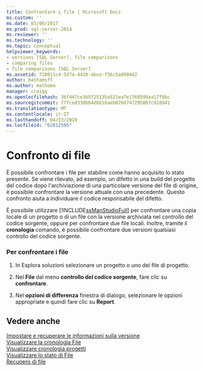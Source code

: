 ```yaml
---
title: Confrontare i file | Microsoft Docs
ms.custom: ''
ms.date: 03/06/2017
ms.prod: sql-server-2014
ms.reviewer: ''
ms.technology: ''
ms.topic: conceptual
helpviewer_keywords:
- versions [SQL Server], file comparisons
- comparing files
- file comparisons [SQL Server]
ms.assetid: 728811c4-5d7a-4420-abce-f56c5a0994d2
author: mashamsft
ms.author: mathoma
manager: craigg
ms.openlocfilehash: 36f447ce365f25135a521ea7e1760599aa17f9bc
ms.sourcegitcommit: f7fced330b64d6616aeb8766747295807c92dd41
ms.translationtype: MT
ms.contentlocale: it-IT
ms.lasthandoff: 04/23/2019
ms.locfileid: "62812595"
---
```

# <a name="compare-files"></a>Confronto di file
  È possibile confrontare i file per stabilire come hanno acquisito lo stato presente. Se viene rilevato, ad esempio, un difetto in una build del progetto del codice dopo l'archiviazione di una particolare versione del file di origine, è possibile confrontare la versione attuale con una precedente. Questo confronto aiuta a individuare il codice responsabile del difetto.  
  
 È possibile utilizzare [!INCLUDE[ssManStudioFull](../includes/ssmanstudiofull-md.md)] per confrontare una copia locale di un progetto o di un file con la versione archiviata nel controllo del codice sorgente, oppure per confrontare due file locali. Inoltre, tramite il **cronologia** comando, è possibile confrontare due versioni qualsiasi controllo del codice sorgente.  
  
### <a name="to-compare-files"></a>Per confrontare i file  
  
1.  In Esplora soluzioni selezionare un progetto o uno dei file di progetto.  
  
2.  Nel **File** dal menu **controllo del codice sorgente**, fare clic su **confrontare**.  
  
3.  Nel **opzioni di differenza** finestra di dialogo, selezionare le opzioni appropriate e quindi fare clic su **Report**.  
  
## <a name="see-also"></a>Vedere anche  
 [Impostare e recuperare le informazioni sulla versione](../../2014/database-engine/set-and-retrieve-version-information.md)   
 [Visualizzare la cronologia File](../../2014/database-engine/view-file-history.md)   
 [Visualizzare cronologia progetti](../../2014/database-engine/view-project-history.md)   
 [Visualizzare lo stato di File](../../2014/database-engine/view-file-status.md)   
 [Recupero di file](../../2014/database-engine/retrieve-files.md)  
  
  
